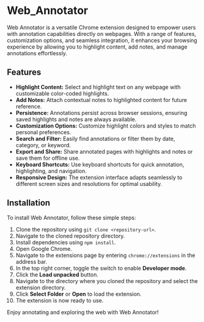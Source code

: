# Web_Annotator

Web Annotator is a versatile Chrome extension designed to empower users with annotation capabilities directly on webpages. With a range of features, customization options, and seamless integration, it enhances your browsing experience by allowing you to highlight content, add notes, and manage annotations effortlessly.

## Features

*   **Highlight Content:** Select and highlight text on any webpage with customizable color-coded highlights.
*   **Add Notes:** Attach contextual notes to highlighted content for future reference.
*   **Persistence:** Annotations persist across browser sessions, ensuring saved highlights and notes are always available.
*   **Customization Options:** Customize highlight colors and styles to match personal preferences.
*   **Search and Filter:** Easily find annotations or filter them by date, category, or keyword.
*   **Export and Share:** Share annotated pages with highlights and notes or save them for offline use.
*   **Keyboard Shortcuts:** Use keyboard shortcuts for quick annotation, highlighting, and navigation.
*   **Responsive Design:** The extension interface adapts seamlessly to different screen sizes and resolutions for optimal usability.
## Installation

To install Web Annotator, follow these simple steps:

1. Clone the repository using `git clone <repository-url>`.
2. Navigate to the cloned repository directory.
3. Install dependencies using `npm install`.
4. Open Google Chrome.
5. Navigate to the extensions page by entering `chrome://extensions` in the address bar.
6. In the top right corner, toggle the switch to enable **Developer mode**.
7. Click the **Load unpacked** button.
8. Navigate to the directory where you cloned the repository and select the extension directory.
9. Click **Select Folder** or **Open** to load the extension.
10. The extension is now ready to use.

Enjoy annotating and exploring the web with Web Annotator!


